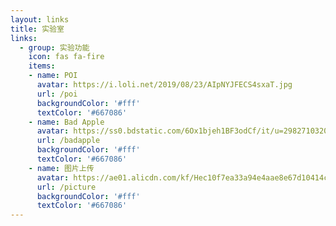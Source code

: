 ```yaml
---
layout: links
title: 实验室
links:
  - group: 实验功能
    icon: fas fa-fire
    items:
    - name: POI
      avatar: https://i.loli.net/2019/08/23/AIpNYJFECS4sxaT.jpg
      url: /poi
      backgroundColor: '#fff'
      textColor: '#667086'
    - name: Bad Apple
      avatar: https://ss0.bdstatic.com/6Ox1bjeh1BF3odCf/it/u=2982710320,113150722&fm=74&app=80&f=JPEG&size=f121,121?sec=1880279984&t=28f55c4a758f723e467bd25d94200811
      url: /badapple
      backgroundColor: '#fff'
      textColor: '#667086'
    - name: 图片上传
      avatar: https://ae01.alicdn.com/kf/Hec10f7ea33a94e4aae8e67d10414cf92s.png
      url: /picture
      backgroundColor: '#fff'
      textColor: '#667086'
---
```


